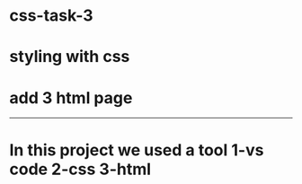 # css-task-3

# styling with css 

# add 3 html page 
---
 In this project we used a tool
 1-vs code
 2-css 
 3-html 
 =======